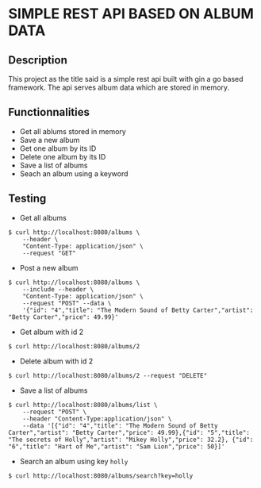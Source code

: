 # SIMPLE REST API BASED ON ALBUM DATA

## Description
This project as the title said is a simple rest api built with gin a go based framework. The api serves album data which are stored in memory.

## Functionnalities
- Get all ablums stored in memory
- Save a new album
- Get one album by its ID
- Delete one album by its ID
- Save a list of albums
- Seach an album using a keyword

## Testing
- Get all albums
```shell
$ curl http://localhost:8080/albums \
    --header \
    "Content-Type: application/json" \
    --request "GET"
```

- Post a new album
```shell
$ curl http://localhost:8080/albums \
    --include --header \
    "Content-Type: application/json" \
    --request "POST" --data \
    '{"id": "4","title": "The Modern Sound of Betty Carter","artist": "Betty Carter","price": 49.99}'
``` 

- Get album with id 2
```shell
$ curl http://localhost:8080/albums/2
```

- Delete album with id 2
```shell
$ curl http://localhost:8080/albums/2 --request "DELETE"
```

- Save a list of albums
```shell
$ curl http://localhost:8080/albums/list \
    --request "POST" \
    --header "Content-Type:application/json" \
    --data '[{"id": "4","title": "The Modern Sound of Betty Carter","artist": "Betty Carter","price": 49.99},{"id": "5","title": "The secrets of Holly","artist": "Mikey Holly","price": 32.2}, {"id": "6","title": "Hart of Me","artist": "Sam Lion","price": 50}]'
```

- Search an album using key `holly`
```shell
$ curl http://localhost:8080/albums/search?key=holly
```